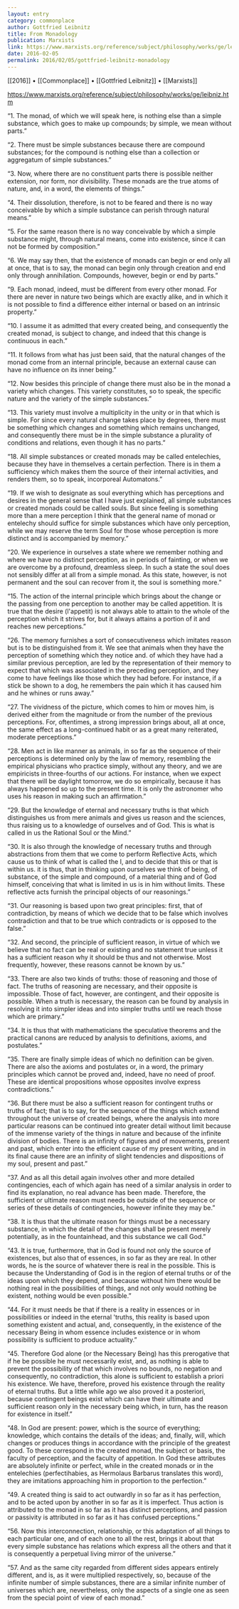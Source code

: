 ```yaml
---
layout: entry
category: commonplace
author: Gottfried Leibnitz
title: From Monadology
publication: Marxists
link: https://www.marxists.org/reference/subject/philosophy/works/ge/leibniz.htm
date: 2016-02-05
permalink: 2016/02/05/gottfried-leibnitz-monadology
---
```


[[2016]] • [[Commonplace]] • [[Gottfried Leibnitz]] • [[Marxists]]

https://www.marxists.org/reference/subject/philosophy/works/ge/leibniz.htm

“1. The monad, of which we will speak here, is nothing else than a simple substance, which goes to make up compounds; by simple, we mean without parts.”


“2. There must be simple substances because there are compound substances; for the compound is nothing else than a collection or aggregatum of simple substances.”


“3. Now, where there are no constituent parts there is possible neither extension, nor form, nor divisibility. These monads are the true atoms of nature, and, in a word, the elements of things.”


“4. Their dissolution, therefore, is not to be feared and there is no way conceivable by which a simple substance can perish through natural means.”


“5. For the same reason there is no way conceivable by which a simple substance might, through natural means, come into existence, since it can not be formed by composition.”


“6. We may say then, that the existence of monads can begin or end only all at once, that is to say, the monad can begin only through creation and end only through annihilation. Compounds, however, begin or end by parts.”


“9. Each monad, indeed, must be different from every other monad. For there are never in nature two beings which are exactly alike, and in which it is not possible to find a difference either internal or based on an intrinsic property.”


“10. I assume it as admitted that every created being, and consequently the created monad, is subject to change, and indeed that this change is continuous in each.”


“11. It follows from what has just been said, that the natural changes of the monad come from an internal principle, because an external cause can have no influence on its inner being.”


“12. Now besides this principle of change there must also be in the monad a variety which changes. This variety constitutes, so to speak, the specific nature and the variety of the simple substances.”


“13. This variety must involve a multiplicity in the unity or in that which is simple. For since every natural change takes place by degrees, there must be something which changes and something which remains unchanged, and consequently there must be in the simple substance a plurality of conditions and relations, even though it has no parts.”


“18. All simple substances or created monads may be called entelechies, because they have in themselves a certain perfection. There is in them a sufficiency which makes them the source of their internal activities, and renders them, so to speak, incorporeal Automatons.”


“19. If we wish to designate as soul everything which has perceptions and desires in the general sense that I have just explained, all simple substances or created monads could be called souls. But since feeling is something more than a mere perception I think that the general name of monad or entelechy should suffice for simple substances which have only perception, while we may reserve the term Soul for those whose perception is more distinct and is accompanied by memory.”


“20. We experience in ourselves a state where we remember nothing and where we have no distinct perception, as in periods of fainting, or when we are overcome by a profound, dreamless sleep. In such a state the soul does not sensibly differ at all from a simple monad. As this state, however, is not permanent and the soul can recover from it, the soul is something more.”


“15. The action of the internal principle which brings about the change or the passing from one perception to another may be called appetition. It is true that the desire (l'appetit) is not always able to attain to the whole of the perception which it strives for, but it always attains a portion of it and reaches new perceptions.”


“26. The memory furnishes a sort of consecutiveness which imitates reason but is to be distinguished from it. We see that animals when they have the perception of something which they notice and. of which they have had a similar previous perception, are led by the representation of their memory to expect that which was associated in the preceding perception, and they come to have feelings like those which they had before. For instance, if a stick be shown to a dog, he remembers the pain which it has caused him and he whines or runs away.”


“27. The vividness of the picture, which comes to him or moves him, is derived either from the magnitude or from the number of the previous perceptions. For, oftentimes, a strong impression brings about, all at once, the same effect as a long-continued habit or as a great many reiterated, moderate perceptions.”


“28. Men act in like manner as animals, in so far as the sequence of their perceptions is determined only by the law of memory, resembling the empirical physicians who practice simply, without any theory, and we are empiricists in three-fourths of our actions. For instance, when we expect that there will be daylight tomorrow, we do so empirically, because it has always happened so up to the present time. It is only the astronomer who uses his reason in making such an affirmation.”


“29. But the knowledge of eternal and necessary truths is that which distinguishes us from mere animals and gives us reason and the sciences, thus raising us to a knowledge of ourselves and of God. This is what is called in us the Rational Soul or the Mind.”


“30. It is also through the knowledge of necessary truths and through abstractions from them that we come to perform Reflective Acts, which cause us to think of what is called the I, and to decide that this or that is within us. it is thus, that in thinking upon ourselves we think of being, of substance, of the simple and compound, of a material thing and of God himself, conceiving that what is limited in us is in him without limits. These reflective acts furnish the principal objects of our reasonings.”


“31. Our reasoning is based upon two great principles: first, that of contradiction, by means of which we decide that to be false which involves contradiction and that to be true which contradicts or is opposed to the false.”


“32. And second, the principle of sufficient reason, in virtue of which we believe that no fact can be real or existing and no statement true unless it has a sufficient reason why it should be thus and not otherwise. Most frequently, however, these reasons cannot be known by us.”


“33. There are also two kinds of truths: those of reasoning and those of fact. The truths of reasoning are necessary, and their opposite is impossible. Those of fact, however, are contingent, and their opposite is possible. When a truth is necessary, the reason can be found by analysis in resolving it into simpler ideas and into simpler truths until we reach those which are primary.”


“34. It is thus that with mathematicians the speculative theorems and the practical canons are reduced by analysis to definitions, axioms, and postulates.”


“35. There are finally simple ideas of which no definition can be given. There are also the axioms and postulates or, in a word, the primary principles which cannot be proved and, indeed, have no need of proof. These are identical propositions whose opposites involve express contradictions.”


“36. But there must be also a sufficient reason for contingent truths or truths of fact; that is to say, for the sequence of the things which extend throughout the universe of created beings, where the analysis into more particular reasons can be continued into greater detail without limit because of the immense variety of the things in nature and because of the infinite division of bodies. There is an infinity of figures and of movements, present and past, which enter into the efficient cause of my present writing, and in its final cause there are an infinity of slight tendencies and dispositions of my soul, present and past.”


“37. And as all this detail again involves other and more detailed contingencies, each of which again has need of a similar analysis in order to find its explanation, no real advance has been made. Therefore, the sufficient or ultimate reason must needs be outside of the sequence or series of these details of contingencies, however infinite they may be.”


“38. It is thus that the ultimate reason for things must be a necessary substance, in which the detail of the changes shall be present merely potentially, as in the fountainhead, and this substance we call God.”


“43. It is true, furthermore, that in God is found not only the source of existences, but also that of essences, in so far as they are real. In other words, he is the source of whatever there is real in the possible. This is because the Understanding of God is in the region of eternal truths or of the ideas upon which they depend, and because without him there would be nothing real in the possibilities of things, and not only would nothing be existent, nothing would be even possible.”


“44. For it must needs be that if there is a reality in essences or in possibilities or indeed in the eternal 'truths, this reality is based upon something existent and actual, and, consequently, in the existence of the necessary Being in whom essence includes existence or in whom possibility is sufficient to produce actuality.”


“45. Therefore God alone (or the Necessary Being) has this prerogative that if he be possible he must necessarily exist, and, as nothing is able to prevent the possibility of that which involves no bounds, no negation and consequently, no contradiction, this alone is sufficient to establish a priori his existence. We have, therefore, proved his existence through the reality of eternal truths. But a little while ago we also proved it a posteriori, because contingent beings exist which can have their ultimate and sufficient reason only in the necessary being which, in turn, has the reason for existence in itself.”


“48. In God are present: power, which is the source of everything; knowledge, which contains the details of the ideas; and, finally, will, which changes or produces things in accordance with the principle of the greatest good. To these correspond in the created monad, the subject or basis, the faculty of perception, and the faculty of appetition. In God these attributes are absolutely infinite or perfect, while in the created monads or in the entelechies (perfectihabies, as Hermolaus Barbarus translates this word), they are imitations approaching him in proportion to the perfection.”


“49. A created thing is said to act outwardly in so far as it has perfection, and to be acted upon by another in so far as it is imperfect. Thus action is attributed to the monad in so far as it has distinct perceptions, and passion or passivity is attributed in so far as it has confused perceptions.”


“56. Now this interconnection, relationship, or this adaptation of all things to each particular one, and of each one to all the rest, brings it about that every simple substance has relations which express all the others and that it is consequently a perpetual living mirror of the universe.”


“57. And as the same city regarded from different sides appears entirely different, and is, as it were multiplied respectively, so, because of the infinite number of simple substances, there are a similar infinite number of universes which are, nevertheless, only the aspects of a single one as seen from the special point of view of each monad.”

